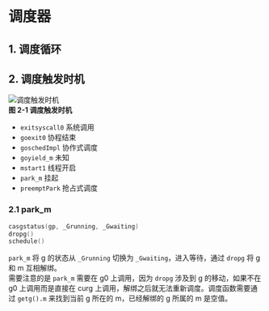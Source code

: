 # 调度器
## 1. 调度循环
## 2. 调度触发时机
![调度触发时机](Pasted%20image%2020230801111252.png)  
**图 2-1 调度触发时机**  
- `exitsyscall0` 系统调用
- `goexit0` 协程结束
- `goschedImpl` 协作式调度
- `goyield_m` 未知
- `mstart1` 线程开启
- `park_m` 挂起
- `preemptPark` 抢占式调度
### 2.1 park_m
```go
casgstatus(gp, _Grunning, _Gwaiting)  
dropg()  
schedule()  
```
`park_m` 将 g 的状态从 `_Grunning` 切换为 `_Gwaiting`，进入等待，通过 `dropg` 将 g 和 m 互相解绑。  
需要注意的是 `park_m` 需要在 g0 上调用，因为 `dropg` 涉及到 g 的移动，如果不在 g0 上调用而是直接在 curg 上调用，解绑之后就无法重新调度。调度函数需要通过 `getg().m` 来找到当前 g 所在的 m，已经解绑的 g 所属的 m 是空值。
